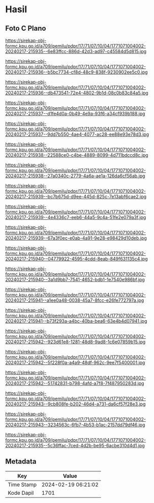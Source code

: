 # Hasil

## Foto C Plano

https://sirekap-obj-formc.kpu.go.id/a709/pemilu/pdpr/17/71/07/10/04/1771071004002-20240217-215935--6e83ffcc-886d-42d3-ad97-c45584d5d815.jpg

https://sirekap-obj-formc.kpu.go.id/a709/pemilu/pdpr/17/71/07/10/04/1771071004002-20240217-215936--b5bc7734-cf8d-48c9-838f-9230902ee5c0.jpg

https://sirekap-obj-formc.kpu.go.id/a709/pemilu/pdpr/17/71/07/10/04/1771071004002-20240217-215936--db473541-72e4-4802-9b1d-08c0b83c84a5.jpg

https://sirekap-obj-formc.kpu.go.id/a709/pemilu/pdpr/17/71/07/10/04/1771071004002-20240217-215937--d1fe4d0a-0b49-4e9a-93f6-a34cf939b188.jpg

https://sirekap-obj-formc.kpu.go.id/a709/pemilu/pdpr/17/71/07/10/04/1771071004002-20240217-215937--9dd7b550-4ae4-4077-ac28-ee88e93e78d3.jpg

https://sirekap-obj-formc.kpu.go.id/a709/pemilu/pdpr/17/71/07/10/04/1771071004002-20240217-215938--22588ce0-c4be-4889-8099-4d711bdccd8c.jpg

https://sirekap-obj-formc.kpu.go.id/a709/pemilu/pdpr/17/71/07/10/04/1771071004002-20240217-215938--27a0340c-2779-4a6a-ae1a-126da6cf56ab.jpg

https://sirekap-obj-formc.kpu.go.id/a709/pemilu/pdpr/17/71/07/10/04/1771071004002-20240217-215939--bc7b675d-d9ee-445d-825c-7e13abf6cae2.jpg

https://sirekap-obj-formc.kpu.go.id/a709/pemilu/pdpr/17/71/07/10/04/1771071004002-20240217-215939--4e4336c7-eeb6-44a5-9c4a-51fe2e079a3f.jpg

https://sirekap-obj-formc.kpu.go.id/a709/pemilu/pdpr/17/71/07/10/04/1771071004002-20240217-215939--67a3f0ec-e0ab-4a91-9e28-e98429d10deb.jpg

https://sirekap-obj-formc.kpu.go.id/a709/pemilu/pdpr/17/71/07/10/04/1771071004002-20240217-215940--04779922-4595-4cdd-8eab-849f631135c4.jpg

https://sirekap-obj-formc.kpu.go.id/a709/pemilu/pdpr/17/71/07/10/04/1771071004002-20240217-215940--3a1d9bb7-7541-4652-bdb1-1e7540e986bf.jpg

https://sirekap-obj-formc.kpu.go.id/a709/pemilu/pdpr/17/71/07/10/04/1771071004002-20240217-215941--a1ee0a48-0038-45a7-8fcc-e26fe772797a.jpg

https://sirekap-obj-formc.kpu.go.id/a709/pemilu/pdpr/17/71/07/10/04/1771071004002-20240217-215941--b73f293a-a4bc-40ba-bea6-63e4b4d07941.jpg

https://sirekap-obj-formc.kpu.go.id/a709/pemilu/pdpr/17/71/07/10/04/1771071004002-20240217-215942--923d61e8-1281-48d8-9ad8-1c6e07859b15.jpg

https://sirekap-obj-formc.kpu.go.id/a709/pemilu/pdpr/17/71/07/10/04/1771071004002-20240217-215942--5f228f0a-a4a9-48df-962c-9ee7f5400001.jpg

https://sirekap-obj-formc.kpu.go.id/a709/pemilu/pdpr/17/71/07/10/04/1771071004002-20240217-215942--51742831-b798-4afd-a7f8-7f487950283d.jpg

https://sirekap-obj-formc.kpu.go.id/a709/pemilu/pdpr/17/71/07/10/04/1771071004002-20240217-215943--9cb808fe-b202-46d4-a731-da6cf57f28e3.jpg

https://sirekap-obj-formc.kpu.go.id/a709/pemilu/pdpr/17/71/07/10/04/1771071004002-20240217-215943--3234563c-6fb7-4b53-b1ac-2157dd79df46.jpg

https://sirekap-obj-formc.kpu.go.id/a709/pemilu/pdpr/17/71/07/10/04/1771071004002-20240217-215935--5c36ffac-7ced-4d2b-be95-6acbe310d4d1.jpg


## Metadata

| Key        | Value               |
| ---------- | ------------------- |
| Time Stamp | 2024-02-19 06:21:02 |
| Kode Dapil | 1701                |



